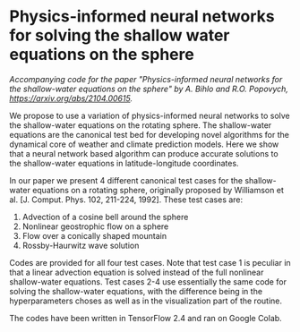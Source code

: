 # Physics-informed neural networks for solving the shallow water equations on the sphere

*Accompanying code for the paper "Physics-informed neural networks for the shallow-water equations on the sphere" by A. Bihlo and R.O. Popovych, https://arxiv.org/abs/2104.00615.* 

We propose to use a variation of physics-informed neural networks to solve the shallow-water equations on the rotating sphere. The shallow-water equations are the canonical test bed for developing novel algorithms for the dynamical core of weather and climate prediction models. Here we show that a neural network based algorithm can produce accurate solutions to the shallow-water equations in latitude-longitude coordinates.

In our paper we present 4 different canonical test cases for the shallow-water equations on a rotating sphere, originally proposed by Williamson et al. [J. Comput. Phys. 102, 211-224, 1992]. These test cases are:

1) Advection of a cosine bell around the sphere
2) Nonlinear geostrophic flow on a sphere
3) Flow over a conically shaped mountain
4) Rossby-Haurwitz wave solution

Codes are provided for all four test cases. Note that test case 1 is peculiar in that a linear advection equation is solved instead of the full nonlinear shallow-water equations. Test cases 2-4 use essentially the same code for solving the shallow-water equations, with the difference being in the hyperparameters choses as well as in the visualization part of the routine.

The codes have been written in TensorFlow 2.4 and ran on Google Colab.
